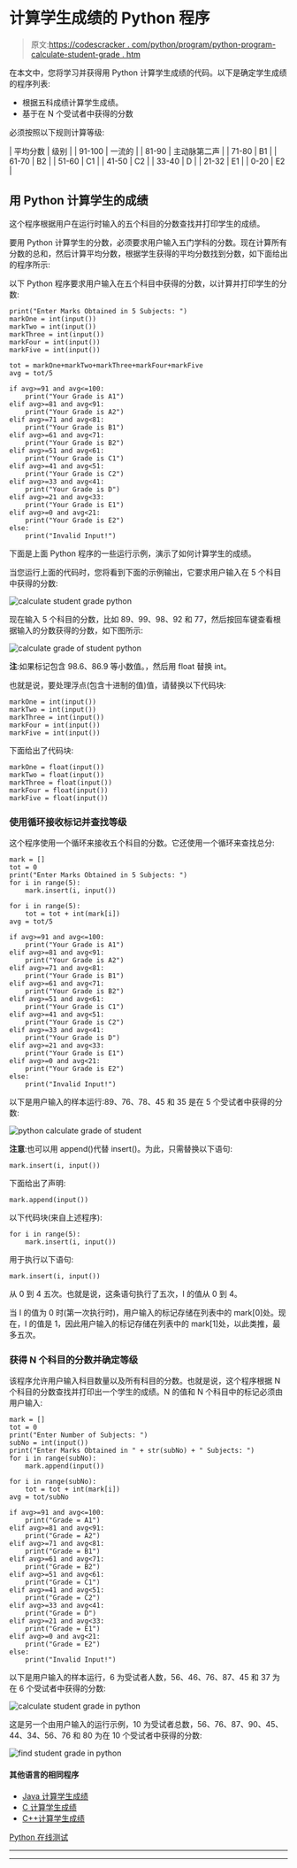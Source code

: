 # 计算学生成绩的 Python 程序

> 原文:[https://codescracker . com/python/program/python-program-calculate-student-grade . htm](https://codescracker.com/python/program/python-program-calculate-student-grade.htm)

在本文中，您将学习并获得用 Python 计算学生成绩的代码。以下是确定学生成绩的程序列表:

*   根据五科成绩计算学生成绩。
*   基于在 N 个受试者中获得的分数

必须按照以下规则计算等级:

| 平均分数 | 级别 |
| 91-100 | 一流的 |
| 81-90 | 主动脉第二声 |
| 71-80 | B1 |
| 61-70 | B2 |
| 51-60 | C1 |
| 41-50 | C2 |
| 33-40 | D |
| 21-32 | E1 |
| 0-20 | E2 |

## 用 Python 计算学生的成绩

这个程序根据用户在运行时输入的五个科目的分数查找并打印学生的成绩。

要用 Python 计算学生的分数，必须要求用户输入五门学科的分数。现在计算所有分数的总和，然后计算平均分数，根据学生获得的平均分数找到分数，如下面给出的程序所示:

以下 Python 程序要求用户输入在五个科目中获得的分数，以计算并打印学生的分数:

```
print("Enter Marks Obtained in 5 Subjects: ")
markOne = int(input())
markTwo = int(input())
markThree = int(input())
markFour = int(input())
markFive = int(input())

tot = markOne+markTwo+markThree+markFour+markFive
avg = tot/5

if avg>=91 and avg<=100:
    print("Your Grade is A1")
elif avg>=81 and avg<91:
    print("Your Grade is A2")
elif avg>=71 and avg<81:
    print("Your Grade is B1")
elif avg>=61 and avg<71:
    print("Your Grade is B2")
elif avg>=51 and avg<61:
    print("Your Grade is C1")
elif avg>=41 and avg<51:
    print("Your Grade is C2")
elif avg>=33 and avg<41:
    print("Your Grade is D")
elif avg>=21 and avg<33:
    print("Your Grade is E1")
elif avg>=0 and avg<21:
    print("Your Grade is E2")
else:
    print("Invalid Input!")
```

下面是上面 Python 程序的一些运行示例，演示了如何计算学生的成绩。

当您运行上面的代码时，您将看到下面的示例输出，它要求用户输入在 5 个科目中获得的分数:

![calculate student grade python](../Images/eb36b95477faf5049148d6c7bd254896.png)

现在输入 5 个科目的分数，比如 89、99、98、92 和 77，然后按回车键查看根据输入的分数获得的分数，如下图所示:

![calculate grade of student python](../Images/50b94ff9f7d37616b43579cdb4ef9777.png)

**注**:如果标记包含 98.6、86.9 等小数值。，然后用 float 替换 int。

也就是说，要处理浮点(包含十进制的值)值，请替换以下代码块:

```
markOne = int(input())
markTwo = int(input())
markThree = int(input())
markFour = int(input())
markFive = int(input())
```

下面给出了代码块:

```
markOne = float(input())
markTwo = float(input())
markThree = float(input())
markFour = float(input())
markFive = float(input())
```

### 使用循环接收标记并查找等级

这个程序使用一个循环来接收五个科目的分数。它还使用一个循环来查找总分:

```
mark = []
tot = 0
print("Enter Marks Obtained in 5 Subjects: ")
for i in range(5):
    mark.insert(i, input())

for i in range(5):
    tot = tot + int(mark[i])
avg = tot/5

if avg>=91 and avg<=100:
    print("Your Grade is A1")
elif avg>=81 and avg<91:
    print("Your Grade is A2")
elif avg>=71 and avg<81:
    print("Your Grade is B1")
elif avg>=61 and avg<71:
    print("Your Grade is B2")
elif avg>=51 and avg<61:
    print("Your Grade is C1")
elif avg>=41 and avg<51:
    print("Your Grade is C2")
elif avg>=33 and avg<41:
    print("Your Grade is D")
elif avg>=21 and avg<33:
    print("Your Grade is E1")
elif avg>=0 and avg<21:
    print("Your Grade is E2")
else:
    print("Invalid Input!")
```

以下是用户输入的样本运行:89、76、78、45 和 35 是在 5 个受试者中获得的分数:

![python calculate grade of student](../Images/17a952dbdeeb6d8ffa4caa18eb78ea0a.png)

**注意**:也可以用 append()代替 insert()。为此，只需替换以下语句:

```
mark.insert(i, input())
```

下面给出了声明:

```
mark.append(input())
```

以下代码块(来自上述程序):

```
for i in range(5):
    mark.insert(i, input())
```

用于执行以下语句:

```
mark.insert(i, input())
```

从 0 到 4 五次。也就是说，这条语句执行了五次，I 的值从 0 到 4。

当 I 的值为 0 时(第一次执行时)，用户输入的标记存储在列表中的 mark[0]处。现在，I 的值是 1，因此用户输入的标记存储在列表中的 mark[1]处，以此类推，最多五次。

### 获得 N 个科目的分数并确定等级

该程序允许用户输入科目数量以及所有科目的分数。也就是说，这个程序根据 N 个科目的分数查找并打印出一个学生的成绩。N 的值和 N 个科目中的标记必须由用户输入:

```
mark = []
tot = 0
print("Enter Number of Subjects: ")
subNo = int(input())
print("Enter Marks Obtained in " + str(subNo) + " Subjects: ")
for i in range(subNo):
    mark.append(input())

for i in range(subNo):
    tot = tot + int(mark[i])
avg = tot/subNo

if avg>=91 and avg<=100:
    print("Grade = A1")
elif avg>=81 and avg<91:
    print("Grade = A2")
elif avg>=71 and avg<81:
    print("Grade = B1")
elif avg>=61 and avg<71:
    print("Grade = B2")
elif avg>=51 and avg<61:
    print("Grade = C1")
elif avg>=41 and avg<51:
    print("Grade = C2")
elif avg>=33 and avg<41:
    print("Grade = D")
elif avg>=21 and avg<33:
    print("Grade = E1")
elif avg>=0 and avg<21:
    print("Grade = E2")
else:
    print("Invalid Input!")
```

以下是用户输入的样本运行，6 为受试者人数，56、46、76、87、45 和 37 为在 6 个受试者中获得的分数:

![calculate student grade in python](../Images/0482a399537676acc855e71b5a8a6692.png)

这是另一个由用户输入的运行示例，10 为受试者总数，56、76、87、90、45、44、34、56、76 和 80 为在 10 个受试者中获得的分数:

![find student grade in python](../Images/821f3c85a6371db54f7c307c55256808.png)

#### 其他语言的相同程序

*   [Java 计算学生成绩](/java/program/java-program-calculate-student-grade.htm)
*   [C 计算学生成绩](/c/program/c-program-calculate-student-grade.htm)
*   [C++计算学生成绩](/cpp/program/cpp-program-calculate-student-grade.htm)

[Python 在线测试](/exam/showtest.php?subid=10)

* * *

* * *